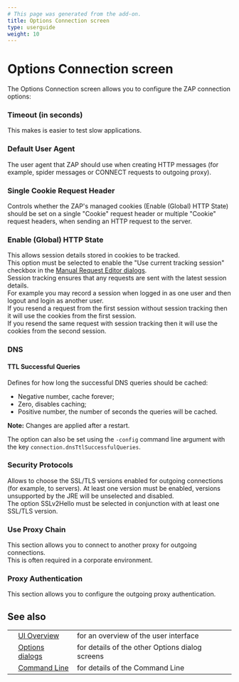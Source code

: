 ```yaml
---
# This page was generated from the add-on.
title: Options Connection screen
type: userguide
weight: 10
---
```


# Options Connection screen

The Options Connection screen allows you to configure the ZAP connection options:

### Timeout (in seconds)

This makes is easier to test slow applications.

### Default User Agent

The user agent that ZAP should use when creating HTTP messages (for example, spider messages or CONNECT requests to outgoing proxy).

### Single Cookie Request Header

Controls whether the ZAP's managed cookies (Enable (Global) HTTP State) should be set on a single "Cookie" request header or multiple "Cookie" request headers, when sending an HTTP request to the server.

### Enable (Global) HTTP State

This allows session details stored in cookies to be tracked.  
This option must be selected to enable the "Use current tracking session" checkbox in the [Manual Request Editor dialogs](/docs/desktop/ui/dialogs/man_req/).  
Session tracking ensures that any requests are sent with the latest session details.  
For example you may record a session when logged in as one user and then logout and login as another user.  
If you resend a request from the first session without session tracking then it will use the cookies from the first session.  
If you resend the same request with session tracking then it will use the cookies from the second session.

### DNS

#### TTL Successful Queries

Defines for how long the successful DNS queries should be cached:

* Negative number, cache forever;
* Zero, disables caching;
* Positive number, the number of seconds the queries will be cached.

**Note:** Changes are applied after a restart.

The option can also be set using the `-config` command line argument with the key `connection.dnsTtlSuccessfulQueries`.

### Security Protocols

Allows to choose the SSL/TLS versions enabled for outgoing connections (for example, to servers). At least one version must be enabled, versions unsupported by the JRE will be unselected and disabled.   
The option SSLv2Hello must be selected in conjunction with at least one SSL/TLS version.

### Use Proxy Chain

This section allows you to connect to another proxy for outgoing connections.  
This is often required in a corporate environment.

### Proxy Authentication

This section allows you to configure the outgoing proxy authentication.

## See also

|   |                                                      |                                                 |
|---|------------------------------------------------------|-------------------------------------------------|
|   | [UI Overview](/docs/desktop/ui/)                     | for an overview of the user interface           |
|   | [Options dialogs](/docs/desktop/ui/dialogs/options/) | for details of the other Options dialog screens |
|   | [Command Line](/docs/desktop/cmdline/)               | for details of the Command Line                 |
